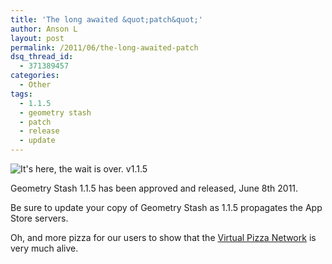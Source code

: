 ```yaml
---
title: 'The long awaited &quot;patch&quot;'
author: Anson L
layout: post
permalink: /2011/06/the-long-awaited-patch
dsq_thread_id:
  - 371389457
categories:
  - Other
tags:
  - 1.1.5
  - geometry stash
  - patch
  - release
  - update
---
```

<img class="aligncenter size-full wp-image-729" title="It's here, the wait is over. v1.1.5" src="https://i1.wp.com/apparentetch.com/wp-content/uploads/2011/06/new-version.png?resize=500%2C47" alt="It's here, the wait is over. v1.1.5" data-recalc-dims="1" />

Geometry Stash 1.1.5 has been approved and released, June 8th 2011.

Be sure to update your copy of Geometry Stash as 1.1.5 propagates the App Store servers.

Oh, and more pizza for our users to show that the [Virtual Pizza Network][1] is very much alive.

 [1]: http://ansonliu.com/2011/04/merger-with-s/ "Merger with S²"
